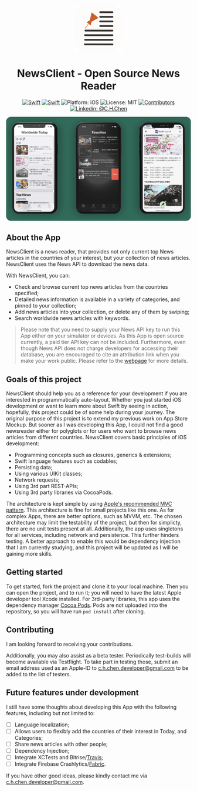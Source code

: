 <p align="center">
<img src="Resources/appIconRounded54px.png" alt="NewsClient for iOS" height="128" width="128">
</p>

<h1 align="center">NewsClient - Open Source News Reader</h1>

<p align="center">
<a href="https://developer.apple.com/swift/"><img src="https://img.shields.io/badge/Swift-5-orange.svg?style=flat" alt="Swift"/></a>
<a href="https://newsapi.org/"><img src="https://img.shields.io/badge/Powered by-NewsAPI.org-blueviolet.svg?style=flat" alt="Swift"/></a>
<img src="https://img.shields.io/badge/Platform-iOS%2013.0+-lightgrey.svg" alt="Platform: iOS">
<img src="https://img.shields.io/github/license/ChihHaoChen/NewsClient.svg?style=flat" alt="License: MIT">
<a href="https://github.com/ChihHaoChen/NewsClient/graphs/contributors"><img src="https://img.shields.io/github/contributors/ChihHaoChen/NewsClient.svg?style=flat" alt="Contributors"></a>
<a href="https://www.linkedin.com/in/chih-hao-chen-13583369/"><img src="https://img.shields.io/badge/Linkedin-@C.H.Chen-blue.svg" alt="Linkedin: @C.H.Chen"/></a>
</p>


<p align="center">
<img src="Resources/screenshotNewsClientCornerd-min.png" alt="NewsClient Screenshots">
</p>

## About the App
NewsClient is a news reader, that provides not only current top News articles in the countries of your interest, but your collection of news articles. NewsClient uses the News API to download the news data. 

With NewsClient, you can:
- Check and browse current top news articles from the countries specified;
- Detailed news information is available in a variety of categories, and pinned to your collection;
- Add news articles into your collection, or delete any of them by swiping;
- Search worldwide news articles with keywords.

> Please note that you need to supply your News API key to run this App either on your simulator or devices. As this App is open source currently, a paid tier API key can not be included. Furthermore, even though News API does not charge developers for accessing their database, you are encouraged to cite an attribution link when you make your work public. Please refer to the [webpage](https://newsapi.org/pricing) for more details.


## Goals of this project
NewsClient should help you as a reference for your development if you are interested in programmatically auto-layout. Whether you just started iOS development or want to learn more about Swift by seeing in action, hopefully, this project could be of some help during your journey. The original purpose of this project is to extend my previous work on App Store Mockup. But sooner as I was developing this App, I could not find a good newsreader either for polyglots or for users who want to browse news articles from different countries. NewsClient covers basic principles of iOS development:

- Programming concepts such as closures, generics & extensions;
- Swift language features such as codables;
- Persisting data;
- Using various UIKit classes;
- Network requests;
- Using 3rd part REST-APIs;
- Using 3rd party libraries via CocoaPods.

The architecture is kept simple by using [Apple's recommended MVC pattern](https://developer.apple.com/library/content/documentation/General/Conceptual/DevPedia-CocoaCore/MVC.html). This architecture is fine for small projects like this one. As for complex Apps, there are better options, such as MVVM, etc. The chosen architecture may limit the testability of the project, but then for simplicty, there are no unit tests present at all. Additionally, the app uses singletons for all services, including network and persistence. This further hinders testing. A better approach to enable this would be dependency injection that I am currently studying, and this project will be updated as I will be gaining more skills.

## Getting started
To get started, fork the project and clone it to your local machine. Then you can open the project, and to run it; you will need to have the latest Apple developer tool Xcode installed. For 3rd-party libraries, this app uses the dependency manager [Cocoa Pods](https://cocoapods.org). Pods are not uploaded into the repository, so you will have run `pod install` after cloning. 

## Contributing

I am looking forward to receiving your contributions. 

Additionally, you may also assist as a beta tester. Periodically test-builds will become available via Testflight. To take part in testing those, submit an email address used as an Apple-ID to [c.h.chen.developer@gmail.com](mailto:c.h.chen.developer@gmail.com) to be added to the list of testers.

## Future features under development
I still have some thoughts about developing this App with the following features, including but not limited to:
* [ ] Language localization;
* [ ] Allows users to flexibly add the countries of their interest in Today, and Categories;
* [ ] Share news articles with other people;
* [ ] Dependency Injection;
* [ ] Integrate XCTests and Bitrise/[Travis](https://travis-ci.org);
* [ ] Integrate Firebase Crashlytics/[Fabric](https://get.fabric.io).

If you have other good ideas, please kindly contact me via [c.h.chen.developer@gmail.com](mailto:c.h.chen.developer@gmail.com).
